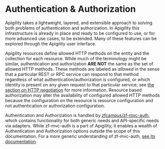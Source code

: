 Authentication & Authorization
==============================

Apigility takes a lightweight, layered, and extensible approach to solving both problems of
authentication and authorization.  In Apigility this infrastructure is already in place and ready to be
configured to use, or for more advanced use cases, to be extended.  Many of these features can be
explored through the Apigility user interface.

Apigility resources define allowed HTTP methods on the entity and the collection for each resource.
While much of the terminology might be similar, authentication and authorization **ARE NOT** the same
as the set of allowed HTTP methods. These methods are labeled as _allowed_ in the sense that a particular
REST or RPC service can respond to that method regardless of what authentication/authorization is
configured, or which identity is present on any given request to that particular service; see
[the section on HTTP negotiation](/api-primer/http-negotiation.md) for more information.  Resource based
authorization may alter the availability of configured allowed HTTP methods because the configuration on
the resource is resource configuration and not authentication or authorization configuration.

Authentication and Authorization is handled by [zfcampus/zf-mvc-auth](https://github.com/zfcampus/zf-mvc-auth),
which contains functionality for both generic needs and API-specific needs via adapters. While
zf-mvc-auth is a part of Apigility, it enables a wealth of Authentication and Authorization options
outside the scope of this documentation. For a more generic understanding of zf-mvc-auth,
[see its documentation](https://github.com/zfcampus/zf-mvc-auth).
